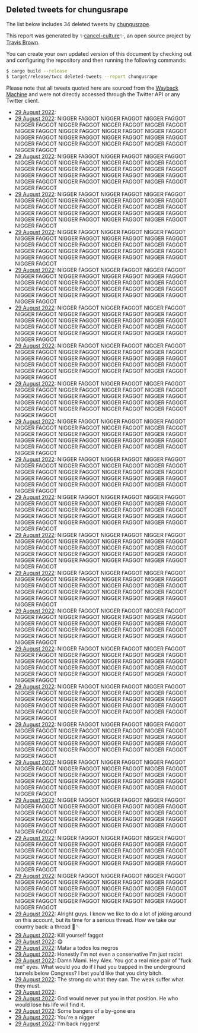 ## Deleted tweets for chungusrape

The list below includes 34 deleted tweets by
[chungusrape](https://twitter.com/chungusrape).



This report was generated by ✨[cancel-culture](https://github.com/travisbrown/cancel-culture)✨,
an open source project by [Travis Brown](https://twitter.com/travisbrown).

You can create your own updated version of this document by checking out and configuring the
repository and then running the following commands:

```bash
$ cargo build --release
$ target/release/twcc deleted-tweets --report chungusrape
```

Please note that all tweets quoted here are sourced from the
[Wayback Machine](https://web.archive.org) and were not directly accessed through the Twitter API or
any Twitter client.

* [29 August 2022](https://web.archive.org/web/20220830010447/https://twitter.com/chungusrape/status/1564389345519337475):  <!--1564389345519337475-->
* [29 August 2022](https://web.archive.org/web/20220830034511/https://twitter.com/chungusrape/status/1564360510467969025): NIGGER FAGGOT NIGGER FAGGOT NIGGER FAGGOT NIGGER FAGGOT NIGGER FAGGOT NIGGER FAGGOT NIGGER FAGGOT NIGGER FAGGOT NIGGER FAGGOT NIGGER FAGGOT NIGGER FAGGOT NIGGER FAGGOT NIGGER FAGGOT NIGGER FAGGOT NIGGER FAGGOT NIGGER FAGGOT NIGGER FAGGOT NIGGER FAGGOT NIGGER FAGGOT NIGGER FAGGOT <!--1564362303776112644-->
* [29 August 2022](https://web.archive.org/web/20220830034511/https://twitter.com/chungusrape/status/1564360510467969025): NIGGER FAGGOT NIGGER FAGGOT NIGGER FAGGOT NIGGER FAGGOT NIGGER FAGGOT NIGGER FAGGOT NIGGER FAGGOT NIGGER FAGGOT NIGGER FAGGOT NIGGER FAGGOT NIGGER FAGGOT NIGGER FAGGOT NIGGER FAGGOT NIGGER FAGGOT NIGGER FAGGOT NIGGER FAGGOT NIGGER FAGGOT NIGGER FAGGOT NIGGER FAGGOT NIGGER FAGGOT <!--1564362300949151758-->
* [29 August 2022](https://web.archive.org/web/20220830034511/https://twitter.com/chungusrape/status/1564360510467969025): NIGGER FAGGOT NIGGER FAGGOT NIGGER FAGGOT NIGGER FAGGOT NIGGER FAGGOT NIGGER FAGGOT NIGGER FAGGOT NIGGER FAGGOT NIGGER FAGGOT NIGGER FAGGOT NIGGER FAGGOT NIGGER FAGGOT NIGGER FAGGOT NIGGER FAGGOT NIGGER FAGGOT NIGGER FAGGOT NIGGER FAGGOT NIGGER FAGGOT NIGGER FAGGOT NIGGER FAGGOT <!--1564362298046693378-->
* [29 August 2022](https://web.archive.org/web/20220830034511/https://twitter.com/chungusrape/status/1564360510467969025): NIGGER FAGGOT NIGGER FAGGOT NIGGER FAGGOT NIGGER FAGGOT NIGGER FAGGOT NIGGER FAGGOT NIGGER FAGGOT NIGGER FAGGOT NIGGER FAGGOT NIGGER FAGGOT NIGGER FAGGOT NIGGER FAGGOT NIGGER FAGGOT NIGGER FAGGOT NIGGER FAGGOT NIGGER FAGGOT NIGGER FAGGOT NIGGER FAGGOT NIGGER FAGGOT NIGGER FAGGOT <!--1564362295362322455-->
* [29 August 2022](https://web.archive.org/web/20220830034511/https://twitter.com/chungusrape/status/1564360510467969025): NIGGER FAGGOT NIGGER FAGGOT NIGGER FAGGOT NIGGER FAGGOT NIGGER FAGGOT NIGGER FAGGOT NIGGER FAGGOT NIGGER FAGGOT NIGGER FAGGOT NIGGER FAGGOT NIGGER FAGGOT NIGGER FAGGOT NIGGER FAGGOT NIGGER FAGGOT NIGGER FAGGOT NIGGER FAGGOT NIGGER FAGGOT NIGGER FAGGOT NIGGER FAGGOT NIGGER FAGGOT <!--1564361705186103296-->
* [29 August 2022](https://web.archive.org/web/20220830034511/https://twitter.com/chungusrape/status/1564360510467969025): NIGGER FAGGOT NIGGER FAGGOT NIGGER FAGGOT NIGGER FAGGOT NIGGER FAGGOT NIGGER FAGGOT NIGGER FAGGOT NIGGER FAGGOT NIGGER FAGGOT NIGGER FAGGOT NIGGER FAGGOT NIGGER FAGGOT NIGGER FAGGOT NIGGER FAGGOT NIGGER FAGGOT NIGGER FAGGOT NIGGER FAGGOT NIGGER FAGGOT NIGGER FAGGOT NIGGER FAGGOT <!--1564361702451314688-->
* [29 August 2022](https://web.archive.org/web/20220830034511/https://twitter.com/chungusrape/status/1564360510467969025): NIGGER FAGGOT NIGGER FAGGOT NIGGER FAGGOT NIGGER FAGGOT NIGGER FAGGOT NIGGER FAGGOT NIGGER FAGGOT NIGGER FAGGOT NIGGER FAGGOT NIGGER FAGGOT NIGGER FAGGOT NIGGER FAGGOT NIGGER FAGGOT NIGGER FAGGOT NIGGER FAGGOT NIGGER FAGGOT NIGGER FAGGOT NIGGER FAGGOT NIGGER FAGGOT NIGGER FAGGOT <!--1564361699813203968-->
* [29 August 2022](https://web.archive.org/web/20220830034511/https://twitter.com/chungusrape/status/1564360510467969025): NIGGER FAGGOT NIGGER FAGGOT NIGGER FAGGOT NIGGER FAGGOT NIGGER FAGGOT NIGGER FAGGOT NIGGER FAGGOT NIGGER FAGGOT NIGGER FAGGOT NIGGER FAGGOT NIGGER FAGGOT NIGGER FAGGOT NIGGER FAGGOT NIGGER FAGGOT NIGGER FAGGOT NIGGER FAGGOT NIGGER FAGGOT NIGGER FAGGOT NIGGER FAGGOT NIGGER FAGGOT <!--1564361695816028162-->
* [29 August 2022](https://web.archive.org/web/20220830034511/https://twitter.com/chungusrape/status/1564360510467969025): NIGGER FAGGOT NIGGER FAGGOT NIGGER FAGGOT NIGGER FAGGOT NIGGER FAGGOT NIGGER FAGGOT NIGGER FAGGOT NIGGER FAGGOT NIGGER FAGGOT NIGGER FAGGOT NIGGER FAGGOT NIGGER FAGGOT NIGGER FAGGOT NIGGER FAGGOT NIGGER FAGGOT NIGGER FAGGOT NIGGER FAGGOT NIGGER FAGGOT NIGGER FAGGOT NIGGER FAGGOT <!--1564361281833996289-->
* [29 August 2022](https://web.archive.org/web/20220830034511/https://twitter.com/chungusrape/status/1564360510467969025): NIGGER FAGGOT NIGGER FAGGOT NIGGER FAGGOT NIGGER FAGGOT NIGGER FAGGOT NIGGER FAGGOT NIGGER FAGGOT NIGGER FAGGOT NIGGER FAGGOT NIGGER FAGGOT NIGGER FAGGOT NIGGER FAGGOT NIGGER FAGGOT NIGGER FAGGOT NIGGER FAGGOT NIGGER FAGGOT NIGGER FAGGOT NIGGER FAGGOT NIGGER FAGGOT NIGGER FAGGOT <!--1564361279724199938-->
* [29 August 2022](https://web.archive.org/web/20220830034511/https://twitter.com/chungusrape/status/1564360510467969025): NIGGER FAGGOT NIGGER FAGGOT NIGGER FAGGOT NIGGER FAGGOT NIGGER FAGGOT NIGGER FAGGOT NIGGER FAGGOT NIGGER FAGGOT NIGGER FAGGOT NIGGER FAGGOT NIGGER FAGGOT NIGGER FAGGOT NIGGER FAGGOT NIGGER FAGGOT NIGGER FAGGOT NIGGER FAGGOT NIGGER FAGGOT NIGGER FAGGOT NIGGER FAGGOT NIGGER FAGGOT <!--1564361277060927490-->
* [29 August 2022](https://web.archive.org/web/20220830034511/https://twitter.com/chungusrape/status/1564360510467969025): NIGGER FAGGOT NIGGER FAGGOT NIGGER FAGGOT NIGGER FAGGOT NIGGER FAGGOT NIGGER FAGGOT NIGGER FAGGOT NIGGER FAGGOT NIGGER FAGGOT NIGGER FAGGOT NIGGER FAGGOT NIGGER FAGGOT NIGGER FAGGOT NIGGER FAGGOT NIGGER FAGGOT NIGGER FAGGOT NIGGER FAGGOT NIGGER FAGGOT NIGGER FAGGOT NIGGER FAGGOT <!--1564361274217189376-->
* [29 August 2022](https://web.archive.org/web/20220830034511/https://twitter.com/chungusrape/status/1564360510467969025): NIGGER FAGGOT NIGGER FAGGOT NIGGER FAGGOT NIGGER FAGGOT NIGGER FAGGOT NIGGER FAGGOT NIGGER FAGGOT NIGGER FAGGOT NIGGER FAGGOT NIGGER FAGGOT NIGGER FAGGOT NIGGER FAGGOT NIGGER FAGGOT NIGGER FAGGOT NIGGER FAGGOT NIGGER FAGGOT NIGGER FAGGOT NIGGER FAGGOT NIGGER FAGGOT NIGGER FAGGOT <!--1564361270756769792-->
* [29 August 2022](https://web.archive.org/web/20220830034511/https://twitter.com/chungusrape/status/1564360510467969025): NIGGER FAGGOT NIGGER FAGGOT NIGGER FAGGOT NIGGER FAGGOT NIGGER FAGGOT NIGGER FAGGOT NIGGER FAGGOT NIGGER FAGGOT NIGGER FAGGOT NIGGER FAGGOT NIGGER FAGGOT NIGGER FAGGOT NIGGER FAGGOT NIGGER FAGGOT NIGGER FAGGOT NIGGER FAGGOT NIGGER FAGGOT NIGGER FAGGOT NIGGER FAGGOT NIGGER FAGGOT <!--1564360755683774466-->
* [29 August 2022](https://web.archive.org/web/20220829211402/https://twitter.com/chungusrape/status/1564360507775242242): NIGGER FAGGOT NIGGER FAGGOT NIGGER FAGGOT NIGGER FAGGOT NIGGER FAGGOT NIGGER FAGGOT NIGGER FAGGOT NIGGER FAGGOT NIGGER FAGGOT NIGGER FAGGOT NIGGER FAGGOT NIGGER FAGGOT NIGGER FAGGOT NIGGER FAGGOT NIGGER FAGGOT NIGGER FAGGOT NIGGER FAGGOT NIGGER FAGGOT NIGGER FAGGOT NIGGER FAGGOT <!--1564360752986718208-->
* [29 August 2022](https://web.archive.org/web/20220829211402/https://twitter.com/chungusrape/status/1564360507775242242): NIGGER FAGGOT NIGGER FAGGOT NIGGER FAGGOT NIGGER FAGGOT NIGGER FAGGOT NIGGER FAGGOT NIGGER FAGGOT NIGGER FAGGOT NIGGER FAGGOT NIGGER FAGGOT NIGGER FAGGOT NIGGER FAGGOT NIGGER FAGGOT NIGGER FAGGOT NIGGER FAGGOT NIGGER FAGGOT NIGGER FAGGOT NIGGER FAGGOT NIGGER FAGGOT NIGGER FAGGOT <!--1564360750013071365-->
* [29 August 2022](https://web.archive.org/web/20220829211402/https://twitter.com/chungusrape/status/1564360507775242242): NIGGER FAGGOT NIGGER FAGGOT NIGGER FAGGOT NIGGER FAGGOT NIGGER FAGGOT NIGGER FAGGOT NIGGER FAGGOT NIGGER FAGGOT NIGGER FAGGOT NIGGER FAGGOT NIGGER FAGGOT NIGGER FAGGOT NIGGER FAGGOT NIGGER FAGGOT NIGGER FAGGOT NIGGER FAGGOT NIGGER FAGGOT NIGGER FAGGOT NIGGER FAGGOT NIGGER FAGGOT <!--1564360746502438912-->
* [29 August 2022](https://web.archive.org/web/20220829211402/https://twitter.com/chungusrape/status/1564360507775242242): NIGGER FAGGOT NIGGER FAGGOT NIGGER FAGGOT NIGGER FAGGOT NIGGER FAGGOT NIGGER FAGGOT NIGGER FAGGOT NIGGER FAGGOT NIGGER FAGGOT NIGGER FAGGOT NIGGER FAGGOT NIGGER FAGGOT NIGGER FAGGOT NIGGER FAGGOT NIGGER FAGGOT NIGGER FAGGOT NIGGER FAGGOT NIGGER FAGGOT NIGGER FAGGOT NIGGER FAGGOT <!--1564360518403489792-->
* [29 August 2022](https://web.archive.org/web/20220829211402/https://twitter.com/chungusrape/status/1564360507775242242): NIGGER FAGGOT NIGGER FAGGOT NIGGER FAGGOT NIGGER FAGGOT NIGGER FAGGOT NIGGER FAGGOT NIGGER FAGGOT NIGGER FAGGOT NIGGER FAGGOT NIGGER FAGGOT NIGGER FAGGOT NIGGER FAGGOT NIGGER FAGGOT NIGGER FAGGOT NIGGER FAGGOT NIGGER FAGGOT NIGGER FAGGOT NIGGER FAGGOT NIGGER FAGGOT NIGGER FAGGOT <!--1564360515253575692-->
* [29 August 2022](https://web.archive.org/web/20220829211402/https://twitter.com/chungusrape/status/1564360507775242242): NIGGER FAGGOT NIGGER FAGGOT NIGGER FAGGOT NIGGER FAGGOT NIGGER FAGGOT NIGGER FAGGOT NIGGER FAGGOT NIGGER FAGGOT NIGGER FAGGOT NIGGER FAGGOT NIGGER FAGGOT NIGGER FAGGOT NIGGER FAGGOT NIGGER FAGGOT NIGGER FAGGOT NIGGER FAGGOT NIGGER FAGGOT NIGGER FAGGOT NIGGER FAGGOT NIGGER FAGGOT <!--1564360512904765441-->
* [29 August 2022](https://web.archive.org/web/20220829211402/https://twitter.com/chungusrape/status/1564360507775242242): NIGGER FAGGOT NIGGER FAGGOT NIGGER FAGGOT NIGGER FAGGOT NIGGER FAGGOT NIGGER FAGGOT NIGGER FAGGOT NIGGER FAGGOT NIGGER FAGGOT NIGGER FAGGOT NIGGER FAGGOT NIGGER FAGGOT NIGGER FAGGOT NIGGER FAGGOT NIGGER FAGGOT NIGGER FAGGOT NIGGER FAGGOT NIGGER FAGGOT NIGGER FAGGOT NIGGER FAGGOT <!--1564360510467969025-->
* [29 August 2022](https://web.archive.org/web/20220829211402/https://twitter.com/chungusrape/status/1564360507775242242): Alright guys. I know we like to do a lot of joking around on this account, but its time for a serious thread.   How we take our country back: a thread 🧵🪡 <!--1564360507775242242-->
* [29 August 2022](https://web.archive.org/web/20220829211422/https://twitter.com/chungusrape/status/1564359478090268674): Kill yourself faggot <!--1564359478090268674-->
* [29 August 2022](https://web.archive.org/web/20220829235408/https://twitter.com/chungusrape/status/1564359259751604228): 😋 <!--1564359259751604228-->
* [29 August 2022](https://web.archive.org/web/20220829210614/https://twitter.com/chungusrape/status/1564358752085708804): Matar a todos los negros <!--1564358752085708804-->
* [29 August 2022](https://web.archive.org/web/20220830021838/https://twitter.com/chungusrape/status/1564358116459909123): Honestly I'm not even a conservative I'm just racist <!--1564358116459909123-->
* [29 August 2022](https://web.archive.org/web/20220830061240/https://twitter.com/chungusrape/status/1564357286977576963): Damn Mami. Hey Alex. You got a real nice pair of "fuck me" eyes.   What would you do if I had you trapped in the underground tunnels below Congress? I bet you'd like that you dirty bitch. <!--1564357286977576963-->
* [29 August 2022](https://web.archive.org/web/20220829212036/https://twitter.com/chungusrape/status/1564354169171066880): The strong do what they can. The weak suffer what they must. <!--1564354169171066880-->
* [29 August 2022](https://web.archive.org/web/20220829220827/https://twitter.com/chungusrape/status/1564351160252878848):  <!--1564351160252878848-->
* [29 August 2022](https://web.archive.org/web/20220830051919/https://twitter.com/chungusrape/status/1564350928056160259): God would never put you in that position. He who would lose his life will find it. <!--1564350928056160259-->
* [29 August 2022](https://web.archive.org/web/20220829203007/https://twitter.com/chungusrape/status/1564334558132289536): Some bangers of a by-gone era <!--1564334558132289536-->
* [29 August 2022](https://web.archive.org/web/20220829201320/https://twitter.com/chungusrape/status/1564332019445706753): You're a nigger <!--1564332019445706753-->
* [29 August 2022](https://web.archive.org/web/20220829220620/https://twitter.com/chungusrape/status/1564330021757587457): I'm back niggers! <!--1564330021757587457-->
